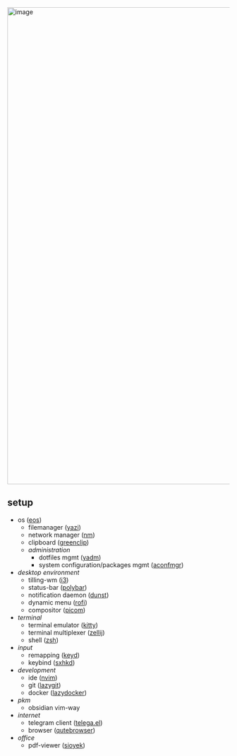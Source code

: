 <img width="1919" height="1079" alt="image" src="https://github.com/user-attachments/assets/7d5b11d5-c2f0-43b3-96f2-011d8051550e" />

## setup

- os ([eos](https://endeavouros.com/))
  - filemanager ([yazi](https://github.com/sxyazi/yazi))
  - network manager ([nm](https://github.com/NetworkManager/NetworkManager))
  - clipboard ([greenclip](https://github.com/erebe/greenclip))
  - *administration*
    - dotfiles mgmt ([yadm](https://github.com/yadm-dev/yadm))
    - system configuration/packages mgmt ([aconfmgr](https://github.com/CyberShadow/aconfmgr?tab=readme-ov-file#aconfmgr-vs-puppetansible))
- *desktop environment*
  - tilling-wm ([i3](https://github.com/i3/i3))
  - status-bar ([polybar](https://github.com/polybar/polybar))
  - notification daemon ([dunst](https://github.com/dunst-project/dunst))
  - dynamic menu ([rofi](https://github.com/davatorium/rofi))
  - compositor ([picom](https://github.com/yshui/picom))
- *terminal*
  - terminal emulator ([kitty](https://github.com/kovidgoyal/kitty))
  - terminal multiplexer ([zellij](https://github.com/zellij-org/zellij))
  - shell ([zsh](https://github.com/zsh-users/zsh))
- *input*
  - remapping ([keyd](https://github.com/rvaiya/keyd))
  - keybind ([sxhkd](https://github.com/baskerville/sxhkd))
- *development*
  - ide ([nvim](https://github.com/neovim/neovim))
  - git ([lazygit](https://github.com/jesseduffield/lazygit))
  - docker ([lazydocker](https://github.com/jesseduffield/lazydocker))
- *pkm*
  - obsidian vim-way
- *internet*
  - telegram client ([telega.el](https://github.com/zevlg/telega.el))
  - browser ([qutebrowser](https://github.com/qutebrowser/qutebrowser))
- *office*
  - pdf-viewer ([sioyek](https://github.com/ahrm/sioyek))

